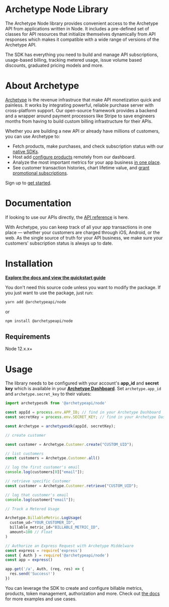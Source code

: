 # Archetype Node Library

The Archetype Node library provides convenient access to the Archetype API from applications written in Node. It includes a pre-defined set of classes for API resources that initialize themselves dynamically from API responses which makes it compatible with a wide range of versions of the Archetype API.

The SDK has everything you need to build and manage API subscriptions, usage-based billing, tracking metered usage, issue volume based discounts, graduated pricing models and more.

# About Archetype
[Archetype](https://archetype.dev) is the revenue infrastruce that make API monetization quick and painless. It works by integrating powerful, reliable purchase server with cross-platform support. Our open-source framework provides a backend and a wrapper around payment processors like Stripe to save engineers months from having to build custom billing infrastructure for their APIs.

Whether you are building a new API or already have millions of customers, you can use Archetype to:

-   Fetch products, make purchases, and check subscription status with our  [native SDKs](https://docs.archetype.dev/docs/installation).
-   Host add [configure products](https://docs.archetype.dev/docs/products) remotely from our dashboard.
-   Analyze the most important metrics for your app business  [in one place](https://docs.archetype.dev/docs/analytics).
-   See customer transaction histories, chart lifetime value, and  [grant promotional subscriptions](https://docs.archetype.dev/docs/users).

Sign up to [get started](https://app.archetype.dev/signup).

# Documentation



If looking to use our APIs directly, the [API reference](https://docs.archetype.dev/reference/basic) is here.

With Archetype, you can keep track of all your app transactions in one place — whether your customers are charged through iOS, Android, or the web. As the single source of truth for your API business, we make sure your customers' subscription status is always up to date.


# Installation

**[Explore the docs and view the quickstart guide](https://docs.archetype.dev/docs/quickstart-guide)**

You don't need this source code unless you want to modify the package. If you just want to use the package, just run:

```sh
yarn add @archetypeapi/node
```

or 

```sh
npm install @archetypeapi/node
```

## Requirements

Node 12.x.x+ 

# Usage


The library needs to be configured with your account's **app_id** and **secret key** which is available in your **[Archetype Dashboard](app.archetype.dev/settings)**. Set `archetype.app_id` and `archetype.secret_key` to their values:

```js
import archetypesdk from '@archetypeapi/node'

const appId = process.env.APP_ID; // find in your Archetype Dashboard
const secretKey = process.env.SECRET_KEY; // find in your Archetype Dashboard

const Archetype = archetypesdk(appId, secretKey);

// create customer

const customer = Archetype.Customer.create("CUSTOM_UID");

// list customers
const customers = Archetype.Customer.all()

// log the first customer's email
console.log(customers[0]["email"]);

// retrieve specific Customer
const customer = Archetype.Customer.retrieve("CUSTOM_UID");

// log that customer's email
console.log(customer["email"]);

// Track a Metered Usage

Archetype.BillableMetric.LogUsage(
  custom_ud="YOUR_CUSTOMER_ID",
  billable_metric_id="BILLABLE_METRIC_ID",
  amount=100 // Float
)

// Authorize an Express Request with Archetype Middelware
const express = require('express')
const { Auth } = require('@archetypeapi/node')
const app = express()

app.get('/a', Auth, (req, res) => {
  res.send('Success!')
})
```

You can leverage the SDK to create and configure billable metrics, products, token management, authorization and more. Check out [the docs](https://docs.archetype.dev/docs/welcome) for more examples and use cases.
